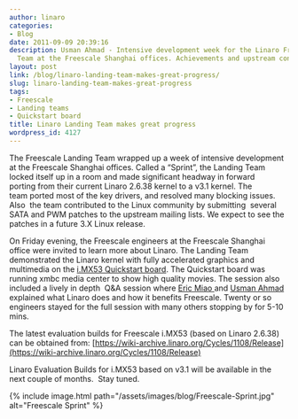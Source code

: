 ```yaml
---
author: linaro
categories:
- Blog
date: 2011-09-09 20:39:16
description: Usman Ahmad - Intensive development week for the Linaro Freescale Landing
  Team at the Freescale Shanghai offices. Achievements and upstream contributions.
layout: post
link: /blog/linaro-landing-team-makes-great-progress/
slug: linaro-landing-team-makes-great-progress
tags:
- Freescale
- Landing teams
- Quickstart board
title: Linaro Landing Team makes great progress
wordpress_id: 4127
---
```


The Freescale Landing Team wrapped up a week of intensive development at the Freescale Shanghai offices. Called a “Sprint”, the Landing Team locked itself up in a room and made significant headway in forward porting from their current Linaro 2.6.38 kernel to a v3.1 kernel. The team ported most of the key drivers, and resolved many blocking issues. Also  the team contributed to the Linux community by submitting  several SATA and PWM patches to the upstream mailing lists. We expect to see the patches in a future 3.X Linux release.

On Friday evening, the Freescale engineers at the Freescale Shanghai office were invited to learn more about Linaro. The Landing Team demonstrated the Linaro kernel with fully accelerated graphics and multimedia on the [i.MX53 Quickstart board](http://www.freescale.com/webapp/sps/site/prod_summary.jsp?code=IMX53QSB). The Quickstart board was running xmbc media center to show high quality movies. The session also included a lively in depth  Q&A session where [Eric Miao ](https://wiki-archive.linaro.org/MeetTheTeam#Freescale)and [Usman Ahmad ](https://wiki-archive.linaro.org/MeetTheTeam#Management)explained what Linaro does and how it benefits Freescale. Twenty or so engineers stayed for the full session with many others stopping by for 5-10 mins.

The latest evaluation builds for Freescale i.MX53 (based on Linaro 2.6.38) can be obtained from: [https://wiki-archive.linaro.org/Cycles/1108/Release](https://wiki-archive.linaro.org/Cycles/1108/Release)

Linaro Evaluation Builds for i.MX53 based on v3.1 will be available in the next couple of months.  Stay tuned.

{% include image.html path="/assets/images/blog/Freescale-Sprint.jpg" alt="Freescale Sprint" %}
